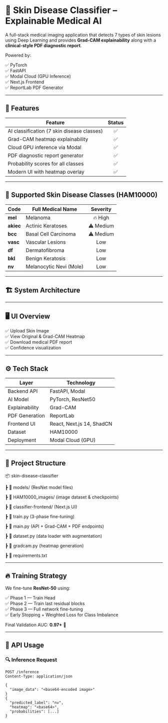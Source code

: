 # 🧠 Skin Disease Classifier – Explainable Medical AI

A full-stack medical imaging application that detects 7 types of skin lesions using Deep Learning and provides **Grad-CAM explainability** along with a **clinical-style PDF diagnostic report**.

Powered by:

✅ PyTorch  
✅ FastAPI  
✅ Modal Cloud (GPU Inference)  
✅ Next.js Frontend  
✅ ReportLab PDF Generator  

---

## 🚀 Features

| Feature | Status |
|--------|:-----:|
| AI classification (7 skin disease classes) | ✅ |
| Grad-CAM heatmap explainability | ✅ |
| Cloud GPU inference via Modal | ✅ |
| PDF diagnostic report generator | ✅ |
| Probability scores for all classes | ✅ |
| Modern UI with heatmap overlay | ✅ |


---

## 🧬 Supported Skin Disease Classes (HAM10000)

| Code | Full Medical Name | Severity |
|------|------------------|:-------:|
| **mel** | Melanoma | 🔥 High |
| **akiec** | Actinic Keratoses | ⚠ Medium |
| **bcc** | Basal Cell Carcinoma | ⚠ Medium |
| **vasc** | Vascular Lesions | Low |
| **df** | Dermatofibroma | Low |
| **bkl** | Benign Keratosis | Low |
| **nv** | Melanocytic Nevi (Mole) | Low |

---

## 🏗️ System Architecture


---

## 🖥️ UI Overview

✅ Upload Skin Image  
✅ View Original & Grad-CAM Heatmap  
✅ Download medical PDF report  
✅ Confidence visualization

---

## ⚙️ Tech Stack

| Layer | Technology |
|------|------------|
| Backend API | FastAPI, Modal |
| AI Model | PyTorch, ResNet50 |
| Explainability | Grad-CAM |
| PDF Generation | ReportLab |
| Frontend UI | React, Next.js 14, ShadCN |
| Dataset | HAM10000 |
| Deployment | Modal Cloud (GPU) |

---

## 📁 Project Structure

📦 skin-disease-classifier

┣ 📂 models/ (ResNet model files)

┣ 📂 HAM10000_images/ (image dataset & checkpoints)

┣ 📂 classifier-frontend/ (Next.js UI)

┣ 📜 train.py (3-phase fine-tuning)

┣ 📜 main.py (API + Grad-CAM + PDF endpoints)

┣ 📜 dataset.py (data loader with augmentation)

┣ 📜 gradcam.py (heatmap generation)

┣ 📜 requirements.txt



---

## 🔥 Training Strategy

We fine-tune **ResNet-50** using:

✅ Phase 1 — Train Head  
✅ Phase 2 — Train last residual blocks  
✅ Phase 3 — Full network fine-tuning  
✅ Early Stopping + Weighted Loss for Class Imbalance  

Final Validation AUC: **0.97+** 🚀  

---

## 🧪 API Usage

### 🔍 Inference Request
```http
POST /inference
Content-Type: application/json

{
  "image_data": "<base64-encoded image>"
}
{
  "predicted_label": "nv",
  "heatmap": "<base64>",
  "probabilities": [...]
}

